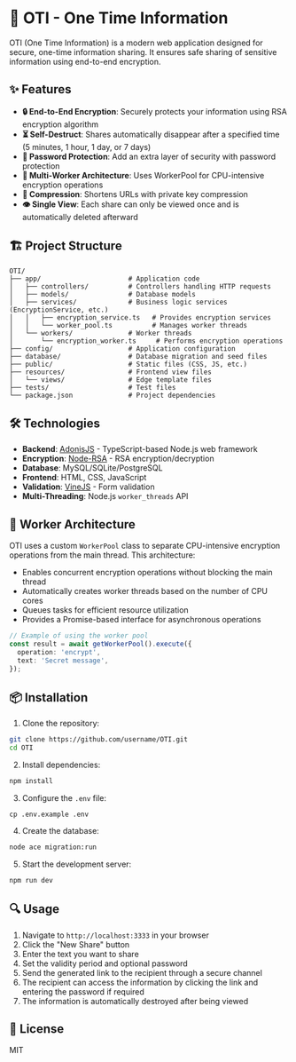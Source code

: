 # 🔐 OTI - One Time Information

OTI (One Time Information) is a modern web application designed for secure, one-time information sharing. It ensures safe sharing of sensitive information using end-to-end encryption.

## ✨ Features

- **🔒 End-to-End Encryption**: Securely protects your information using RSA encryption algorithm
- **⏳ Self-Destruct**: Shares automatically disappear after a specified time (5 minutes, 1 hour, 1 day, or 7 days)
- **🔑 Password Protection**: Add an extra layer of security with password protection
- **🚀 Multi-Worker Architecture**: Uses WorkerPool for CPU-intensive encryption operations
- **💨 Compression**: Shortens URLs with private key compression
- **👁️ Single View**: Each share can only be viewed once and is automatically deleted afterward

## 🏗️ Project Structure

```
OTI/
├── app/                      # Application code
│   ├── controllers/          # Controllers handling HTTP requests
│   ├── models/               # Database models
│   ├── services/             # Business logic services (EncryptionService, etc.)
│   │   ├── encryption_service.ts   # Provides encryption services
│   │   └── worker_pool.ts          # Manages worker threads
│   └── workers/              # Worker threads
│       └── encryption_worker.ts     # Performs encryption operations
├── config/                   # Application configuration
├── database/                 # Database migration and seed files
├── public/                   # Static files (CSS, JS, etc.)
├── resources/                # Frontend view files
│   └── views/                # Edge template files
├── tests/                    # Test files
└── package.json              # Project dependencies
```

## 🛠️ Technologies

- **Backend**: [AdonisJS](https://adonisjs.com/) - TypeScript-based Node.js web framework
- **Encryption**: [Node-RSA](https://www.npmjs.com/package/node-rsa) - RSA encryption/decryption
- **Database**: MySQL/SQLite/PostgreSQL
- **Frontend**: HTML, CSS, JavaScript
- **Validation**: [VineJS](https://vinejs.dev/) - Form validation
- **Multi-Threading**: Node.js `worker_threads` API

## 🚀 Worker Architecture

OTI uses a custom `WorkerPool` class to separate CPU-intensive encryption operations from the main thread. This architecture:

- Enables concurrent encryption operations without blocking the main thread
- Automatically creates worker threads based on the number of CPU cores
- Queues tasks for efficient resource utilization
- Provides a Promise-based interface for asynchronous operations

```typescript
// Example of using the worker pool
const result = await getWorkerPool().execute({
  operation: 'encrypt',
  text: 'Secret message',
});
```

## 📦 Installation

1. Clone the repository:
```bash
git clone https://github.com/username/OTI.git
cd OTI
```

2. Install dependencies:
```bash
npm install
```

3. Configure the `.env` file:
```
cp .env.example .env
```

4. Create the database:
```bash
node ace migration:run
```

5. Start the development server:
```bash
npm run dev
```

## 🔍 Usage

1. Navigate to `http://localhost:3333` in your browser
2. Click the "New Share" button
3. Enter the text you want to share
4. Set the validity period and optional password
5. Send the generated link to the recipient through a secure channel
6. The recipient can access the information by clicking the link and entering the password if required
7. The information is automatically destroyed after being viewed

## 📄 License

MIT
